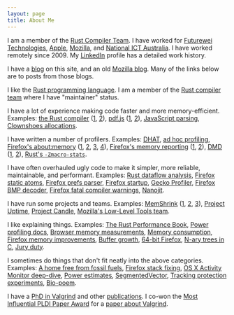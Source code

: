 ```yaml
---
layout: page
title: About Me
---
```


I am a member of the [Rust Compiler
Team](https://www.rust-lang.org/governance/teams/compiler#team-compiler). I
have worked for [Futurewei Technologies](https://www.futurewei.com/),
[Apple](https://www.apple.com/), [Mozilla](https://mozilla.com/), and [National
ICT Australia](https://en.wikipedia.org/wiki/NICTA). I have worked remotely
since 2009. My [LinkedIn](https://www.linkedin.com/in/nnethercote/) profile has
a detailed work history.

I have a [blog](https://nnethercote.github.io/) on this site, and an old
[Mozilla blog](https://blog.mozilla.com/nnethercote). Many of the links below
are to posts from those blogs.

I like the [Rust programming language](https://www.rust-lang.org/). I am a
member of the [Rust compiler
team](https://www.rust-lang.org/governance/teams/compiler) where I have
"maintainer" status.

I have a lot of experience making code faster and more memory-efficient.
Examples: [the Rust compiler](https://github.com/rust-lang/rust/)
([1](https://nnethercote.github.io/2025/05/22/how-to-speed-up-the-rust-compiler-in-may-2025.html),
[2](http://blog.mozilla.org/nnethercote/2020/09/08/how-to-speed-up-the-rust-compiler-one-last-time/)),
[pdf.js](https://mozilla.github.io/pdf.js/)
([1](https://blog.mozilla.org/nnethercote/2014/02/07/a-slimmer-and-faster-pdf-js/),
[2](https://blog.mozilla.org/nnethercote/2014/06/16/an-even-slimmer-pdf-js/)),
[JavaScript parsing](https://blog.mozilla.org/nnethercote/2011/07/01/faster-javascript-parsing/),
[Clownshoes allocations](https://blog.mozilla.org/nnethercote/2011/08/05/clownshoes-available-in-sizes-2101-and-up/).

I have written a number of profilers. Examples:
[DHAT](http://blog.mozilla.org/nnethercote/2019/04/17/a-better-dhat/),
[ad hoc profiling](http://blog.mozilla.org/nnethercote/2018/07/24/ad-hoc-profiling/),
[Firefox's about:memory](https://developer.mozilla.org/en-US/docs/Mozilla/Performance/about:memory)
([1](https://blog.mozilla.org/nnethercote/2011/02/09/a-vision-for-better-memory-profiling-with-aboutmemory/),
[2](https://blog.mozilla.org/nnethercote/2011/05/02/a-better-aboutmemory-stage-1/),
[3](https://blog.mozilla.org/nnethercote/2011/05/12/a-better-aboutmemory-stage-1-5/),
[4](https://blog.mozilla.org/nnethercote/2011/05/23/a-better-aboutmemory-stage-1-75/)),
[Firefox's memory reporting](https://developer.mozilla.org/en-US/docs/Mozilla/Performance/Memory_reporting)
([1](https://blog.mozilla.org/nnethercote/2015/06/03/measuring-data-structure-sizes-firefox-c-vs-servo-rust/),
[2](https://blog.mozilla.org/nnethercote/2013/12/17/system-wide-memory-measurement-for-firefox-os/)),
[DMD](https://developer.mozilla.org/en-US/docs/Mozilla/Performance/DMD)
([1](https://blog.mozilla.org/nnethercote/2012/12/21/dmd/),
[2](https://blog.mozilla.org/nnethercote/2014/12/11/cumulative-heap-profiling-in-firefox-with-dmd/)),
[Rust's
`-Zmacro-stats`](https://nnethercote.github.io/2025/06/26/how-much-code-does-that-proc-macro-generate.html).

I have often overhauled ugly code to make it simpler, more reliable,
maintainable, and performant. Examples:
[Rust dataflow
analysis](https://nnethercote.github.io/2024/12/19/streamlined-dataflow-analysis-code-in-rustc.html),
[Firefox static atoms](https://blog.mozilla.org/nnethercote/2018/10/12/slimmer-and-simpler-static-atoms/),
[Firefox prefs parser](https://blog.mozilla.org/nnethercote/2018/03/09/a-new-preferences-parser-for-firefox/),
[Firefox startup](https://blog.mozilla.org/nnethercote/2018/02/22/nicer-commands-for-content-processes/),
[Gecko Profiler](https://blog.mozilla.org/nnethercote/2017/04/04/improving-the-gecko-profiler/),
[Firefox BMP decoder](https://blog.mozilla.org/nnethercote/2015/11/06/i-rewrote-firefoxs-bmp-decoder/),
[Firefox fatal compiler warnings](https://blog.mozilla.org/nnethercote/2017/07/05/how-we-made-compiler-warnings-fatal-in-firefox/),
[Nanojit](https://blog.mozilla.org/nnethercote/2010/02/01/a-win-for-code-hygiene/).

I have run some projects and teams. Examples:
[MemShrink](https://wiki.mozilla.org/Performance/MemShrink)
([1](https://blog.mozilla.org/nnethercote/2012/06/15/memshrinks-1st-birthday/),
[2](https://blog.mozilla.org/nnethercote/2013/06/15/memshrinks-2nd-birthday/),
[3](https://blog.mozilla.org/nnethercote/2014/06/16/memshrinks-3rd-birthday/)),
[Project Uptime](https://wiki.mozilla.org/Platform/Uptime),
[Project Candle](https://wiki.mozilla.org/Performance/Project_Candle),
[Mozilla's Low-Level Tools team](https://wiki.mozilla.org/Low_Level_Tools).

I like explaining things. Examples:
[The Rust Performance Book](https://nnethercote.github.io/perf-book/),
[Power profiling docs](https://firefox-source-docs.mozilla.org/performance/#power-profiling),
[Browser memory measurements](https://blog.mozilla.org/nnethercote/2012/07/09/how-to-compare-the-memory-efficiency-of-web-browsers/),
[Memory consumption](https://blog.mozilla.org/nnethercote/2012/02/08/the-benefits-of-reducing-memory-consumption-2/),
[Firefox memory improvements](https://blog.mozilla.org/nnethercote/2012/01/17/notes-on-reducing-firefoxs-memory-consumption/),
[Buffer growth](https://blog.mozilla.org/nnethercote/2014/11/04/please-grow-your-buffers-exponentially/),
[64-bit Firefox](https://blog.mozilla.org/nnethercote/2016/07/22/firefox-64-bit-for-windows-can-take-advantage-of-more-memory/),
[N-ary trees in C](https://blog.mozilla.org/nnethercote/2012/03/07/n-ary-trees-in-c/),
[Jury duty](2021/11/11/jury-duty.html).

I sometimes do things that don't fit neatly into the above categories.
Examples:
[A home free from fossil fuels](https://nnethercote.github.io/2025/04/08/a-home-free-from-fossil-fuels.html),
[Firefox stack fixing](http://blog.mozilla.org/nnethercote/2020/04/15/better-stack-fixing-for-firefox/),
[OS X Activity Monitor deep-dive](https://blog.mozilla.org/nnethercote/2015/08/26/what-does-the-os-x-activity-monitors-energy-impact-actually-measure/),
[Power estimates](https://developer.mozilla.org/en-US/docs/Mozilla/Performance/tools_power_rapl),
[SegmentedVector](https://blog.mozilla.org/nnethercote/2014/12/10/mfbtsegmentedvector-h/),
[Tracking protection experiments](https://blog.mozilla.org/nnethercote/2014/11/12/quantifying-the-effects-of-firefoxs-tracking-protection/),
[Bio-poem](2021/11/10/bio-poem.html).

I have a [PhD in Valgrind](pubs/phd2004.pdf) and other [publications](pubs).
I co-won the [Most Influential PLDI Paper
Award](https://www.sigplan.org/Awards/PLDI/) for a [paper about
Valgrind](pubs/valgrind2007.pdf).
